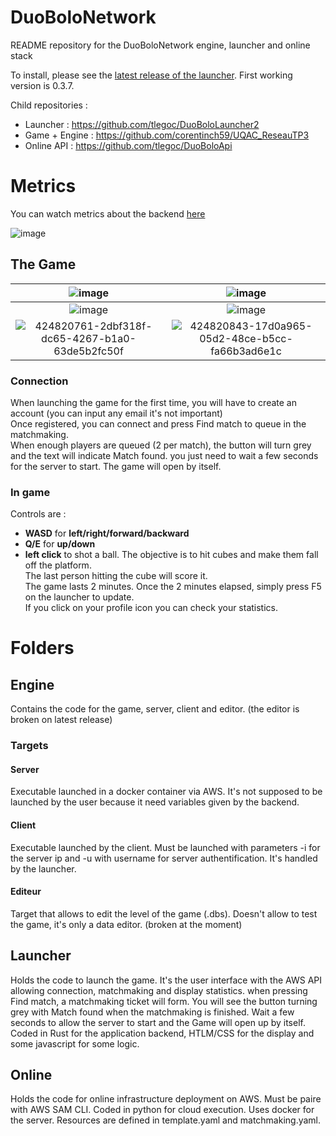 # DuoBoloNetwork
README repository for the DuoBoloNetwork engine, launcher and online stack

To install, please see the [latest release of the launcher](https://github.com/tlegoc/DuoBoloLauncher2/releases). First working version is 0.3.7.

Child repositories :

- Launcher : https://github.com/tlegoc/DuoBoloLauncher2
- Game + Engine : https://github.com/corentinch59/UQAC_ReseauTP3
- Online API : https://github.com/tlegoc/DuoBoloApi

# Metrics

You can watch metrics about the backend [here](https://cloudwatch.amazonaws.com/dashboard.html?dashboard=DuoBoloNetworkDashboard&context=eyJSIjoidXMtZWFzdC0xIiwiRCI6ImN3LWRiLTc2MTI3MjcwMjcwNiIsIlUiOiJ1cy1lYXN0LTFfMU12UTZZT1pkIiwiQyI6IjZqZTc3MGk0b3F1MzFrbGg4OGI2bnZvbm42IiwiSSI6InVzLWVhc3QtMTo3ZTVhMDIwOS03ZDI2LTRkOWItYjI1OS0zNjFhMjRiYWNhNjUiLCJNIjoiUHVibGljIn0=)

![image](https://github.com/user-attachments/assets/03774c29-e059-46c6-9647-b67002e443f9)

## The Game

| ![image](https://github.com/user-attachments/assets/1224d7f3-1860-48b9-b39e-2b405df468cd) | ![image](https://github.com/user-attachments/assets/9d17ba58-58bc-4b87-bfdc-66d99eeaef27) |
:-------------------------:|:-------------------------:
![image](https://github.com/user-attachments/assets/9ecdeba2-c460-4d66-8b02-774c7271ccf6) | ![image](https://github.com/user-attachments/assets/a3503e37-be87-4228-9af3-f04bbbf8b24c)
![424820761-2dbf318f-dc65-4267-b1a0-63de5b2fc50f](https://github.com/user-attachments/assets/9e69cd7d-946b-4a6e-8f28-5d1c33b4f507) | ![424820843-17d0a965-05d2-48ce-b5cc-fa66b3ad6e1c](https://github.com/user-attachments/assets/ae23c377-fea4-4f10-97d2-58165dba546b)


### Connection
When launching the game for the first time, you will have to create an account (you can input any email it's not important)  
Once registered, you can connect and press Find match to queue in the matchmaking.  
When enough players are queued (2 per match), the button will turn grey and the text will indicate Match found. you just need to wait a few seconds for the server to start. The game will open by itself.  
### In game
Controls are :
- **WASD** for **left/right/forward/backward**  
- **Q/E** for **up/down**
- **left click** to shot a ball.
The objective is to hit cubes and make them fall off the platform.  
The last person hitting the cube will score it.  
The game lasts 2 minutes.
Once the 2 minutes elapsed, simply press F5 on the launcher to update.  
If you click on your profile icon you can check your statistics.

# Folders

## Engine

Contains the code for the game, server, client and editor. (the editor is broken on latest release)

### Targets
#### Server

Executable launched in a docker container via AWS. It's not supposed to be launched by the user because it need variables given by the backend.

#### Client

Executable launched by the client. Must be launched with parameters -i for the server ip and -u with username for server authentification. It's handled by the launcher.

#### Editeur

Target that allows to edit the level of the game (.dbs). Doesn't allow to test the game, it's only a data editor. (broken at the moment)

## Launcher

Holds the code to launch the game. It's the user interface with the AWS API allowing connection, matchmaking and display statistics. when pressing Find match, a matchmaking ticket will form. You will see the button turning grey with Match found when the matchmaking is finished. Wait a few seconds to allow the server to start and the Game will open up by itself. Coded in Rust for the application backend, HTLM/CSS for the display and some javascript for some logic.

## Online

Holds the code for online infrastructure deployment on AWS. Must be paire with AWS SAM CLI.
Coded in python for cloud execution. Uses docker for the server. Resources are defined in template.yaml and matchmaking.yaml.
